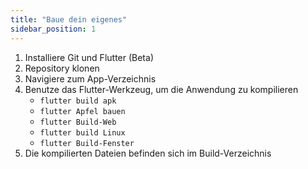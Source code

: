 ```yaml
---
title: "Baue dein eigenes"
sidebar_position: 1
---
```


1. Installiere Git und Flutter (Beta)
2. Repository klonen
3. Navigiere zum App-Verzeichnis
4. Benutze das Flutter-Werkzeug, um die Anwendung zu kompilieren
   * `flutter build apk`
   * `flutter Apfel bauen`
   * `flutter Build-Web`
   * `flutter build Linux`
   * `flutter Build-Fenster`
5. Die kompilierten Dateien befinden sich im Build-Verzeichnis
